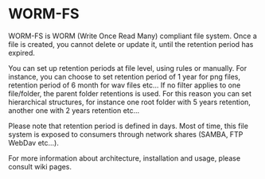# WORM-FS

WORM-FS is WORM (Write Once Read Many) compliant file system. Once a file is created, you cannot delete or update it, until the retention period has expired.

You can set up retention periods at file level, using rules or manually. For instance, you can choose to set retention period of 1 year for png files, retention period of 6 month for wav files etc... If no filter applies to one file/folder, the parent folder retentions is used. For this reason you can set hierarchical structures, for instance one root folder with 5 years retention, another one with 2 years retention etc... 


Please note that retention period is defined in days. Most of time, this file system is exposed to consumers through network shares (SAMBA, FTP WebDav etc...). 

For more information about architecture, installation and usage, please consult wiki pages.
